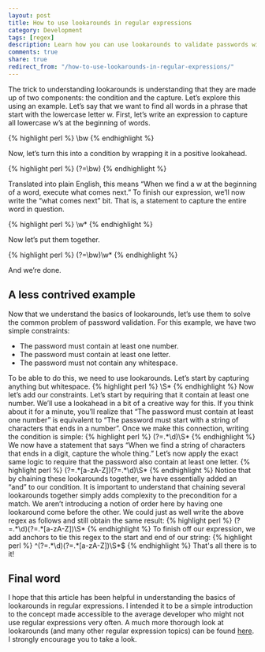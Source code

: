 ```yaml
---
layout: post
title: How to use lookarounds in regular expressions
category: Development
tags: [regex]
description: Learn how you can use lookarounds to validate passwords with regular expressions. 
comments: true
share: true
redirect_from: "/how-to-use-lookarounds-in-regular-expressions/"
---
```

The trick to understanding lookarounds is understanding that they are made up of two components: the condition and the capture. Let’s explore this using an example. Let’s say that we want to find all words in a phrase that start with the lowercase letter w. First, let’s write an expression to capture all lowercase w’s at the beginning of words.

{% highlight perl %}
\bw
{% endhighlight %}

Now, let’s turn this into a condition by wrapping it in a positive lookahead.

{% highlight perl %}
(?=\bw)
{% endhighlight %}

Translated into plain English, this means “When we find a w at the beginning of a word, execute what comes next.” To finish our expression, we’ll now write the “what comes next” bit. That is, a statement to capture the entire word in question.

{% highlight perl %}
\w*
{% endhighlight %}

Now let’s put them together.

{% highlight perl %}
(?=\bw)\w*
{% endhighlight %}

And we’re done.

## A less contrived example 

Now that we understand the basics of lookarounds, let’s use them to solve the common problem of password validation. For this example, we have two simple constraints:

<ul>
<li>The password must contain at least one number.</li>
<li>The password must contain at least one letter.</li>
<li>The password must not contain any whitespace.</li>
</ul>
To be able to do this, we need to use lookarounds. Let’s start by capturing anything but whitespace.
{% highlight perl %}
\S*
{% endhighlight %}
Now let’s add our constraints. Let’s start by requiring that it contain at least one number. We’ll use a lookahead in a bit of a creative way for this. If you think about it for a minute, you’ll realize that “The password must contain at least one number” is equivalent to “The password must start with a string of characters that ends in a number”. Once we make this connection, writing the condition is simple:
{% highlight perl %}
(?=.*\d)\S*
{% endhighlight %}
We now have a statement that says “When we find a string of characters that ends in a digit, capture the whole thing.” Let’s now apply the exact same logic to require that the password also contain at least one letter.
{% highlight perl %}
(?=.*[a-zA-Z])(?=.*\d)\S*
{% endhighlight %}
Notice that by chaining these lookarounds together, we have essentially added an “and” to our condition. It is important to understand that chaining several lookarounds together simply adds complexity to the precondition for a match. We aren’t introducing a notion of order here by having one lookaround come before the other. We could just as well write the above regex as follows and still obtain the same result:
{% highlight perl %}
(?=.*\d)(?=.*[a-zA-Z])\S*
{% endhighlight %}
To finish off our expression, we add anchors to tie this regex to the start and end of our string:
{% highlight perl %}
^(?=.*\d)(?=.*[a-zA-Z])\S*$
{% endhighlight %}
That's all there is to it!

## Final word

I hope that this article has been helpful in understanding the basics of lookarounds in regular expressions. I intended it to be a simple introduction to the concept made accessible to the average developer who might not use regular expressions very often. A much more thorough look at lookarounds (and many other regular expression topics) can be found [here](http://www.rexegg.com/regex-lookarounds.html). I strongly encourage you to take a look.

